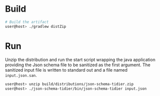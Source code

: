 # Build

```bash
# Build the artifact
user@host> ./gradlew distZip
```

# Run 
Unzip the distribution and run the start script wrapping the java application providing the Json schema file to be 
sanitized as the first argument. The sanitized input file is written to standard out and a file named `input.json.san`.

```bash
user@host> unzip build/distributions/json-schema-tidier.zip
user@host> ./json-schema-tidier/bin/json-schema-tidier input.json
```
